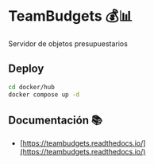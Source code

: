 # TeamBudgets 💰📊

Servidor de objetos presupuestarios 

## Deploy

```bash
cd docker/hub
docker compose up -d
```

## Documentación 📚

* [https://teambudgets.readthedocs.io/](https://teambudgets.readthedocs.io/) 
